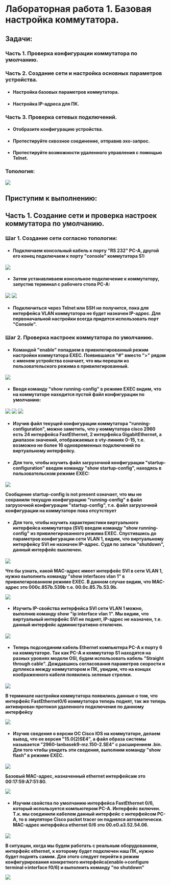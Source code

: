 # Лабораторная работа 1. Базовая настройка коммутатора.
## Задачи:
### Часть 1. Проверка конфигурации коммутатора по умолчанию.
### Часть 2. Создание сети и настройка основных параметров устройства.
- #### Настройка базовых параметров коммутатора.
- #### Настройка IP-адреса для ПК.
### Часть 3. Проверка сетевых подключений.
- #### Отобразите конфигурацию устройства.
- #### Протестируйте сквозное соединение, отправив эхо-запрос.
- #### Протестируйте возможности удаленного управления с помощью Telnet.
### Топология:
![](https://github.com/OlegLarionov999/Images/blob/main/Screenshot_2.png)

## Приступим к выполнению:
## Часть 1. Создание сети и проверка настроек коммутатора по умолчанию.
### Шаг 1. Создание сети согласно топологии:
- #### Подключаем консольный кабель к порту "RS 232" PC-A, другой его конец подключаем к порту "console" коммутатора S1:
![](https://github.com/OlegLarionov999/Images/blob/main/Screenshot_3.png)
- #### Затем устанавливаем консольное подключение к коммутатору, запустив терминал с рабочего стола PC-A:
![](https://github.com/OlegLarionov999/Images/blob/main/Screenshot_4.png)
![](https://github.com/OlegLarionov999/Images/blob/main/Screenshot_5.png)
- #### Подключиться через Telnet или SSH не получится, пока для интерфейса VLAN коммутатора не будет назначен IP-адрес. Для первоначальной настройки всегда придется использовать порт "Console".

### Шаг 2. Проверка настроек коммутатора по умолчанию.
- #### Командой "enable" попадаем в привилегированный режим настройки коммутатора EXEC. Появившаяся "#" вместо ">" рядом с именем устройства означает, что мы перешли из пользовательского режима в привилегированный.
![](https://github.com/OlegLarionov999/Images/blob/main/Screenshot_6.png)

- #### Введя команду "show running-config" в режиме EXEC видим, что на коммутаторе находится пустой файл конфигурации по умолчанию:
![](https://github.com/OlegLarionov999/Images/blob/main/Screenshot_7.png)
![](https://github.com/OlegLarionov999/Images/blob/main/Screenshot_8.png)
![](https://github.com/OlegLarionov999/Images/blob/main/Screenshot_9.png)

- #### Изучив файл текущей конфигурации коммутатора "running-configuration", можно заметить, что у коммутатора cisco 2960 есть 24 интерфейса FastEthernet, 2 интерфейса GigabitEthernet, а диапазон значений, отображаемых в vty-линиях 0-15, т.е. возможно не более 16 одновременных подключений по виртуальному интерфейсу.

- #### Для того, чтобы изучить файл загрузочной конфигурации "startup-configuration" введем команду "show startup-config", находясь в пользовательском режиме EXEC:
![](https://github.com/OlegLarionov999/Images/blob/main/Screenshot_10.png)

**Сообщение startup-config is not present означает, что мы не сохранили текущую конфигурацию "running-config" в файл загрузочной конфигурации "startup-config", т.е. файл загрузочной конфигурации на коммутаторе пока отсутствует**

- #### Для того, чтобы изучить характеристики виртуального интерфейса коммутатора (SVI) введем команду "show running-config" из привилегированного режима EXEC. Спустившись до параметров конфигурации сети VLAN 1, видим, что виртуальному интерфейсу SVI не назначен IP-адрес. Судя по записи "shutdown", данный интерфейс выключен.
![](https://github.com/OlegLarionov999/Images/blob/main/Screenshot_11.png) 

**Что бы узнать, какой MAC-адрес имеет интерфейс SVI в сети VLAN 1, нужно выполнить команду "show interfaces vlan 1" в привилегированном режиме EXEC. В данном случае видим, что MAC-адрес это 000c.857b.539b т.е. 00.0c.85.7b.53.9b.**

![](https://github.com/OlegLarionov999/Images/blob/main/Screenshot_12.png)

- #### Изучить IP-свойства интерфейса SVI сети VLAN 1 можно, выполнив команду show "ip interface vlan 1". Мы видим, что виртуальный интерфейс SVI не поднят, IP-адрес не назначен, т.е. данный интерфейс административно отключен.
![](https://github.com/OlegLarionov999/Images/blob/main/Screenshot_13.png)

- #### Теперь подсоединим кабель Ethernet компьютера PC-A к порту 6 на коммутаторе. Так как PC-A и коммутатор S1 находятся на разных уровнях модели OSI, будем использовать кабель "Straight through cable". Дождавшись согласования параметров скорости и дуплекса между коммутатором и ПК, увидим, что на концах изображенного кабеля появились зеленые стрелки.
![](https://github.com/OlegLarionov999/Images/blob/main/Screenshot_14.png)

**В терминале настройки коммутатора появились данные о том, что интерфейс FastEthernet0/6 коммутатора теперь поднят, так же теперь активирован протокол удаленного подключения по данному интерфейсу**

![](https://github.com/OlegLarionov999/Images/blob/main/Screenshot_15.png)

- #### Изучив сведения о версии ОС Cisco IOS на коммутаторе, делаем вывод, что ее версия "15.0(2)SE4", а файл образа системы называется "2960-lanbasek9-mz.150-2.SE4" с расширением .bin. Для того чтобы увидеть эти сведения, выполним команду "show flash" в режиме EXEC. 
![](https://github.com/OlegLarionov999/Images/blob/main/Screenshot_17.png)

**Базовый MAC-адрес, назначенный ethernet интерфейсам это 00:17:59:A7:51:80.**

![](https://github.com/OlegLarionov999/Images/blob/main/Screenshot_16.png)

- #### Изучим свойства по умолчанию интерфейса FastEthernet 0/6, который используется компьютером PC-A. Интерфейс включен. Т.к. мы соединили кабелем данный интерфейс с интерфейсом PC-A, то в эмуляторе Cisco packet tracer он поднялся автоматически. MAC-адрес интерфейса ethernet 0/6 это 00.e0.a3.52.54.06.
![](https://github.com/OlegLarionov999/Images/blob/main/Screenshot_18.png)

**В ситуации, когда мы будем работать с реальным оборудованием, интерфейс ethernet, к которому будет подключен наш ПК, нужно будет поднять самим. Для этого следует перейти в режим конфигурирования конкретного интерфейса(enable->configure terminal->interface f0/6) и выполнить команду "no shutdown"**

![](https://github.com/OlegLarionov999/Images/blob/main/Screenshot_19.png)

